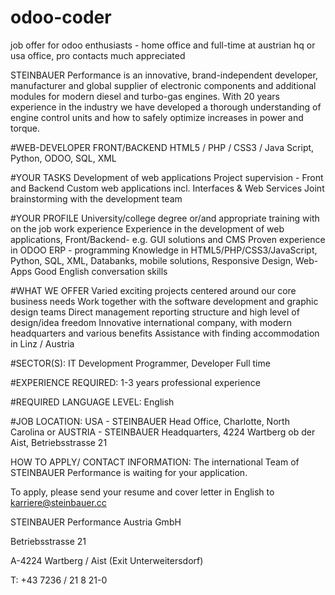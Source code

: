 # odoo-coder
job offer for odoo enthusiasts - home office and full-time at austrian hq or usa office, pro contacts much appreciated

STEINBAUER Performance is an innovative, brand-independent developer,
manufacturer and global supplier of electronic components and additional
modules for modern diesel and turbo-gas engines. With 20 years experience
in the industry we have developed a thorough understanding of engine control
units and how to safely optimize increases in power and torque.

#WEB-DEVELOPER FRONT/BACKEND
HTML5 / PHP / CSS3 / Java Script, Python, ODOO, SQL, XML

#YOUR TASKS
Development of web applications
Project supervision - Front and Backend
Custom web applications incl. Interfaces & Web Services
Joint brainstorming with the development team

#YOUR PROFILE
University/college degree or/and appropriate training with on the job work experience
Experience in the development of web applications, Front/Backend- e.g. GUI solutions and CMS
Proven experience in ODOO ERP - programming
Knowledge in HTML5/PHP/CSS3/JavaScript, Python, SQL, XML, Databanks, mobile solutions, Responsive Design, Web-Apps
Good English conversation skills

#WHAT WE OFFER
Varied exciting projects centered around our core business needs
Work together with the software development and graphic design teams
Direct management reporting structure and high level of design/idea freedom
Innovative international company, with modern headquarters and various benefits
Assistance with finding accommodation in Linz / Austria

#SECTOR(S):
IT Development
Programmer, Developer
Full time

#EXPERIENCE REQUIRED:
1-3 years professional experience

#REQUIRED LANGUAGE LEVEL:
English

#JOB LOCATION:
USA - STEINBAUER Head Office, Charlotte, North Carolina
or
AUSTRIA - STEINBAUER Headquarters, 4224 Wartberg ob der Aist, Betriebsstrasse 21

HOW TO APPLY/ CONTACT INFORMATION:
The international Team of STEINBAUER Performance is waiting for your application.

To apply, please send your resume and cover letter in English to karriere@steinbauer.cc 

STEINBAUER Performance Austria GmbH

Betriebsstrasse 21

A-4224 Wartberg / Aist (Exit Unterweitersdorf)

T: +43 7236 / 21 8 21-0
